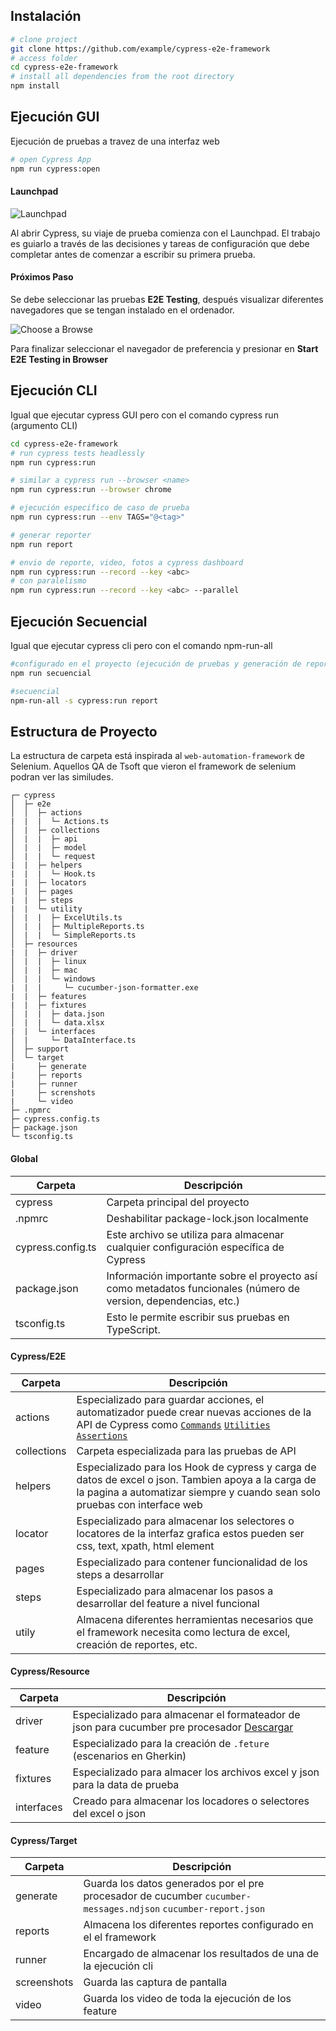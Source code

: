 ## Instalación

```bash
# clone project
git clone https://github.com/example/cypress-e2e-framework
# access folder
cd cypress-e2e-framework
# install all dependencies from the root directory
npm install
```

## Ejecución GUI
Ejecución de pruebas a travez de una interfaz web
```bash
# open Cypress App
npm run cypress:open
```
#### Launchpad
![Launchpad](/images/empezar/launchpad.png)

Al abrir Cypress, su viaje de prueba comienza con el Launchpad. El trabajo es guiarlo a través de las decisiones y tareas de configuración que debe completar antes de comenzar a escribir su primera prueba.

#### Próximos Paso

Se debe seleccionar las pruebas **E2E Testing**, después  visualizar diferentes navegadores que se tengan instalado en el ordenador. 

![Choose a Browse](/images/empezar/browser.png)

Para finalizar seleccionar el navegador de preferencia y presionar en **Start E2E Testing in Browser**

## Ejecución CLI
Igual que ejecutar cypress GUI pero con el comando cypress run (argumento CLI)
```bash
cd cypress-e2e-framework
# run cypress tests headlessly
npm run cypress:run

# similar a cypress run --browser <name>
npm run cypress:run --browser chrome

# ejecución especifico de caso de prueba
npm run cypress:run --env TAGS="@<tag>"

# generar reporter
npm run report

# envio de reporte, video, fotos a cypress dashboard
npm run cypress:run --record --key <abc>
# con paralelismo 
npm run cypress:run --record --key <abc> --parallel
```

## Ejecución Secuencial
Igual que ejecutar cypress cli pero con el comando npm-run-all
```bash
#configurado en el proyecto (ejecución de pruebas y generación de reporte)
npm run secuencial

#secuencial
npm-run-all -s cypress:run report
```

## Estructura de Proyecto
La estructura de carpeta está inspirada al `web-automation-framework` de Selenium. Aquellos QA de Tsoft que vieron el framework de selenium podran ver las similudes.
``` 
┌─ cypress
│  ├─ e2e
│  │  ├─ actions
|  |  |  └─ Actions.ts
│  |  ├─ collections
│  |  |  ├─ api
│  |  |  ├─ model
│  |  |  └─ request
|  |  ├─ helpers
|  |  |  └─ Hook.ts
|  |  ├─ locators 
|  |  ├─ pages
|  |  ├─ steps
|  |  └─ utility
│  |  |  ├─ ExcelUtils.ts
│  |  |  ├─ MultipleReports.ts
│  |  |  └─ SimpleReports.ts
│  ├─ resources
|  |  ├─ driver
│  |  |  ├─ linux
│  |  |  ├─ mac
│  |  |  └─ windows
|  |  |     └─ cucumber-json-formatter.exe
|  |  ├─ features
|  |  ├─ fixtures
│  |  |  ├─ data.json
│  |  |  └─ data.xlsx
|  |  └─ interfaces
│  |     └─ DataInterface.ts
│  ├─ support
│  └─ target
|     ├─ generate
|     ├─ reports
|     ├─ runner
|     ├─ screnshots
|     └─ video
├─ .npmrc
├─ cypress.config.ts
├─ package.json
└─ tsconfig.ts
```

#### Global
| Carpeta | Descripción |
| ----------- | ----------- |
| cypress | Carpeta principal del proyecto |
| .npmrc | Deshabilitar package-lock.json localmente |
| cypress.config.ts | Este archivo se utiliza para almacenar cualquier configuración específica de Cypress |
| package.json | Información importante sobre el proyecto así como metadatos funcionales (número de version, dependencias, etc.) |
| tsconfig.ts | Esto le permite escribir sus pruebas en TypeScript. |

#### Cypress/E2E
| Carpeta | Descripción |
| ----------- | ----------- |
actions | Especializado para guardar acciones, el automatizador puede crear nuevas acciones de la API de Cypress como [`Commands`](https://docs.cypress.io/api/commands/and) [`Utilities`](https://docs.cypress.io/api/utilities/$) [`Assertions`](https://docs.cypress.io/guides/references/assertions)
collections | Carpeta especializada para las pruebas de API
helpers | Especializado para los Hook de cypress y carga de datos de excel o json. Tambien apoya a la carga de la pagina a automatizar siempre y cuando sean solo pruebas con interface web
locator | Especializado para almacenar los selectores o locatores de la interfaz grafica estos pueden ser css, text, xpath, html element
pages | Especializado para contener funcionalidad de los steps a desarrollar
steps | Especializado para almacenar los pasos a desarrollar del feature a nivel funcional
utily | Almacena diferentes herramientas necesarios que el framework necesita como lectura de excel, creación de reportes, etc.

#### Cypress/Resource
| Carpeta | Descripción |
| ----------- | ----------- |
driver | Especializado para almacenar el formateador de json para cucumber pre procesador [Descargar](https://github.com/cucumber/json-formatter/releases/)
feature | Especializado para la creación de `.feture` (escenarios en Gherkin)
fixtures | Especializado para almacer los archivos excel y json para la data de prueba
interfaces | Creado para almacenar los locadores o selectores del excel o json

#### Cypress/Target
| Carpeta | Descripción |
| ----------- | ----------- |
generate | Guarda los datos generados por el pre procesador de cucumber `cucumber-messages.ndjson` `cucumber-report.json` 
reports | Almacena los diferentes reportes configurado en el el framework
runner | Encargado de almacenar los resultados de una de la ejecución cli
screenshots | Guarda las captura de pantalla 
video | Guarda los video de toda la ejecución de los feature

